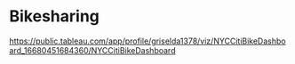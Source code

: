 # Bikesharing


https://public.tableau.com/app/profile/griselda1378/viz/NYCCitiBikeDashboard_16680451684360/NYCCitiBikeDashboard
